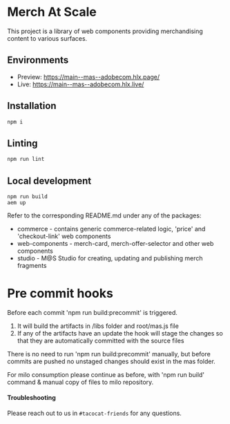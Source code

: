 # Merch At Scale
This project is a library of web components providing merchandising content to various surfaces.

## Environments
- Preview: https://main--mas--adobecom.hlx.page/
- Live: https://main--mas--adobecom.hlx.live/

## Installation

```sh
npm i
```

## Linting

```sh
npm run lint
```

## Local development
```
npm run build
aem up
```

Refer to the corresponding README.md under any of the packages:
* commerce - contains generic commerce-related logic, 'price' and 'checkout-link' web components
* web-components - merch-card, merch-offer-selector and other web components
* studio - M@S Studio for creating, updating and publishing merch fragments

# Pre commit hooks
Before each commit 'npm run build:precommit' is triggered.
1. It will build the artifacts in /libs folder and root/mas.js file
2. If any of the artifacts have an update the hook will stage the changes so that they are automatically committed with the source files

There is no need to run 'npm run build:precommit' manually, but before commits are pushed no unstaged changes should exist in the mas folder.

For milo consumption please continue as before, with 'npm run build' command & manual copy of files to milo repository.

#### Troubleshooting
Please reach out to us in `#tacocat-friends` for any questions.